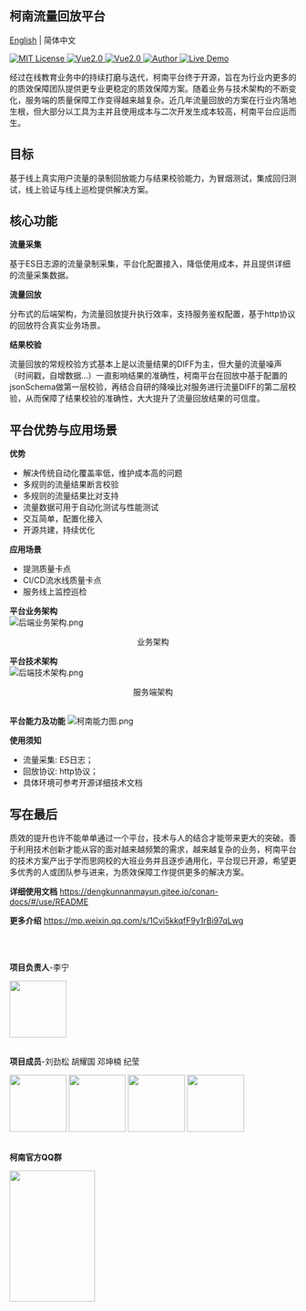 ## 柯南流量回放平台
[English](readme.md) | 简体中文
<p align="left">
    <a href="https://github.com/1042970366/">
        <img src="https://img.shields.io/badge/license-MIT-green" alt="MIT License" />
    </a>
    <a href="https://java.org/">
        <img src="https://img.shields.io/badge/java-1.8.1-green" alt="Vue2.0">
    </a>
    <a href="https://vuejs.org/">
        <img src="https://img.shields.io/badge/vue.js-2.0-green" alt="Vue2.0">
    </a>
    <a href="https://github.com/1042970366/">
        <img src="https://img.shields.io/badge/author-TALconan-blueviolet" alt="Author">
    </a>
    <a href="https://github.com/1042970366/">
        <img src="https://img.shields.io/badge/🚀-open--in--browser-blueviolet" alt="Live Demo">
    </a>
</p>

经过在线教育业务中的持续打磨与迭代，柯南平台终于开源，旨在为行业内更多的的质效保障团队提供更专业更稳定的质效保障方案。随着业务与技术架构的不断变化，服务端的质量保障工作变得越来越复杂。近几年流量回放的方案在行业内落地生根，但大部分以工具为主并且使用成本与二次开发生成本较高，柯南平台应运而生。



## 目标
基于线上真实用户流量的录制回放能力与结果校验能力，为冒烟测试，集成回归测试，线上验证与线上巡检提供解决方案。


## 核心功能
**流量采集**

基于ES日志源的流量录制采集，平台化配置接入，降低使用成本，并且提供详细的流量采集数据。


**流量回放**

分布式的后端架构，为流量回放提升执行效率，支持服务鉴权配置，基于http协议的回放符合真实业务场景。

**结果校验**

流量回放的常规校验方式基本上是以流量结果的DIFF为主，但大量的流量噪声（时间戳，自增数据...）一直影响结果的准确性，柯南平台在回放中基于配置的jsonSchema做第一层校验，再结合自研的降噪比对服务进行流量DIFF的第二层校验，从而保障了结果校验的准确性，大大提升了流量回放结果的可信度。


## 平台优势与应用场景
**优势**   
  - 解决传统自动化覆盖率低，维护成本高的问题
  - 多规则的流量结果断言校验
  - 多规则的流量结果比对支持
  - 流量数据可用于自动化测试与性能测试
  - 交互简单，配置化接入
  - 开源共建，持续优化

**应用场景**   
  - 提测质量卡点
  - CI/CD流水线质量卡点
  - 服务线上监控巡检


**平台业务架构**    
![后端业务架构.png](http://ttc-tal.oss-cn-beijing.aliyuncs.com/1605259627/%E5%90%8E%E7%AB%AF%E4%B8%9A%E5%8A%A1%E6%9E%B6%E6%9E%84.png)
<center>
业务架构
</center>

**平台技术架构**  
![后端技术架构.png](http://ttc-tal.oss-cn-beijing.aliyuncs.com/1605255935/%E5%90%8E%E7%AB%AF%E6%8A%80%E6%9C%AF%E6%9E%B6%E6%9E%84.png)
<center>
服务端架构
</center>

<br>

**平台能力及功能** 
![柯南能力图.png](http://ttc-tal.oss-cn-beijing.aliyuncs.com/1605261800/%E6%9F%AF%E5%8D%97%E8%83%BD%E5%8A%9B%E5%9B%BE.png)

**使用须知**
- 流量采集: ES日志；
- 回放协议: http协议；
- 具体环境可参考开源详细技术文档

## 写在最后
质效的提升也许不能单单通过一个平台，技术与人的结合才能带来更大的突破。善于利用技术创新才能从容的面对越来越频繁的需求，越来越复杂的业务，柯南平台的技术方案产出于学而思网校的大班业务并且逐步通用化，平台现已开源，希望更多优秀的人或团队参与进来，为质效保障工作提供更多的解决方案。

**详细使用文档**
https://dengkunnanmayun.gitee.io/conan-docs/#/use/README

**更多介绍**
https://mp.weixin.qq.com/s/1Cvi5kkqfF9y1rBi97qLwg

</br>
</br>

**项目负责人**-李宁

<img src="http://ttc-tal.oss-cn-beijing.aliyuncs.com/1606904630/image.png" width="100" height="100" align="middle" />
</br>
</br>

**项目成员**-刘劲松 胡耀国 邓坤楠 纪莹

<img src="http://ttc-tal.oss-cn-beijing.aliyuncs.com/1605698754/image.png" width="100" height="100"  />
<img src="http://ttc-tal.oss-cn-beijing.aliyuncs.com/1605702320/image.png" width="100" height="100"  /> 
<img src="http://ttc-tal.oss-cn-beijing.aliyuncs.com/1605702371/image.png" width="100" height="100"  />
<img src="http://ttc-tal.oss-cn-beijing.aliyuncs.com/1605698855/image.png" width="100" height="100"  /> 
</br>
</br>

**柯南官方QQ群**

<img src="http://ttc-tal.oss-cn-beijing.aliyuncs.com/1614485571/image.png" width="150" height="230" align="middle" />

<br>
